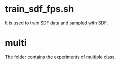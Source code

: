 # train_sdf_fps.sh

It is used to train SDF data and sampled with SDF.

# multi

The folder contains the experiments of multiple class.

 